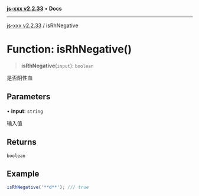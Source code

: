 [**js-xxx v2.2.33**](../README.md) • **Docs**

***

[js-xxx v2.2.33](../README.md) / isRhNegative

# Function: isRhNegative()

> **isRhNegative**(`input`): `boolean`

是否阴性血

## Parameters

• **input**: `string`

输入值

## Returns

`boolean`

## Example

```ts
isRhNegative('**d**'); /// true
```
